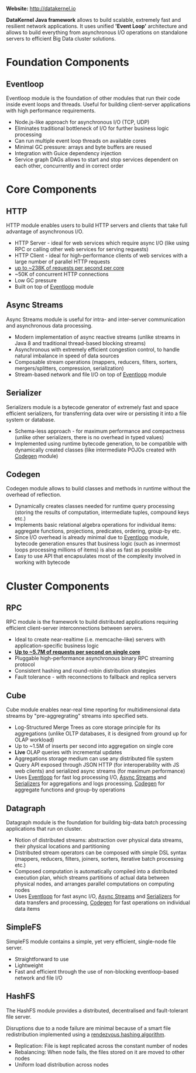 **Website:** http://datakernel.io

**DataKernel Java framework** allows to build scalable, extremely fast and resilient network applications. It uses unified **'Event Loop'** architecture
and allows to build everything from asynchronous I/O operations on standalone servers to efficient Big Data cluster solutions.

# Foundation Components

## Eventloop
Eventloop module is the foundation of other modules that run their code inside event loops and threads. Useful for building client-server applications with high performance requirements.

* Node.js-like approach for asynchronous I/O (TCP, UDP)
* Eliminates traditional bottleneck of I/O for further business logic processing
* Can run multiple event loop threads on available cores
* Minimal GC pressure: arrays and byte buffers are reused
* Integration with Guice dependency injection
* Service graph DAGs allows to start and stop services dependent on each other, concurrently and in correct order

# Core Components

## HTTP

HTTP module enables users to build HTTP servers and clients that take full advantage of asynchronous I/O.

* HTTP Server - ideal for web services which require async I/O (like using RPC or calling other web services for serving requests)
* HTTP Client - ideal for high-performance clients of web services with a large number of parallel HTTP requests
* [up to ~238K of requests per second per core](http://datakernel.io/docs/http/#benchmark)
* ~50K of concurrent HTTP connections
* Low GC pressure
* Built on top of [Eventloop](#eventloop) module

## Async Streams

Async Streams module is useful for intra- and inter-server communication and asynchronous data processing.

* Modern implementation of async reactive streams (unlike streams in Java 8 and traditional thread-based blocking streams)
* Asynchronous with extremely efficient congestion control, to handle natural imbalance in speed of data sources
* Composable stream operations (mappers, reducers, filters, sorters, mergers/splitters, compression, serialization)
* Stream-based network and file I/O on top of [Eventloop](#eventloop) module

## Serializer

Serializers module is a bytecode generator of extremely fast and space efficient serializers, for transferring data over wire or persisting it into a file system or database.

* Schema-less approach - for maximum performance and compactness (unlike other serializers, there is no overhead in typed values)
* Implemented using runtime bytecode generation, to be compatible with dynamically created classes (like intermediate POJOs created with [Codegen](#codegen) module)

## Codegen

Codegen module allows to build classes and methods in runtime without the overhead of reflection.

* Dynamically creates classes needed for runtime query processing (storing the results of computation, intermediate tuples, compound keys etc.)
* Implements basic relational algebra operations for individual items: aggregate functions, projections, predicates, ordering, group-by etc.
* Since I/O overhead is already minimal due to [Eventloop](#eventloop) module, bytecode generation ensures that business logic (such as innermost loops processing millions of items) is also as fast as possible
* Easy to use API that encapsulates most of the complexity involved in working with bytecode

# Cluster Components

## RPC

RPC module is the framework to build distributed applications requiring efficient client-server interconnections between servers.

* Ideal to create near-realtime (i.e. memcache-like) servers with application-specific business logic
* **[Up to ~5.7M of requests per second on single core](http://datakernel.io/docs/rpc/#benchmark)**
* Pluggable high-performance asynchronous binary RPC streaming protocol
* Consistent hashing and round-robin distribution strategies
* Fault tolerance - with reconnections to fallback and replica servers

## Cube

Cube module enables near-real time reporting for multidimensional data streams by \"pre-aggregrating\" streams into specified sets.

* Log-Structured Merge Trees as core storage principle for its aggregations (unlike OLTP databases, it is designed from ground up for OLAP workload)
* Up to ~1.5M of inserts per second into aggregation on single core
* **Live** OLAP queries with incremental updates
* Aggregations storage medium can use any distributed file system
* Query API exposed through JSON HTTP (for interoperability with JS web clients) and serialized async streams (for maximum performance)
* Uses [Eventloop](#eventloop) for fast log processing I/O, [Async Streams](#async-streams) and [Serializers](#serializer) for aggregations and logs processing, [Codegen](#codegen) for aggregate functions and group-by operations

## Datagraph

Datagraph module is the foundation for building big-data batch processing applications that run on cluster.

* Notion of distributed streams: abstraction over physical data streams, their physical locations and partitioning
* Distributed stream operators can be composed with simple DSL syntax (mappers, reducers, filters, joiners, sorters, iterative batch processing etc.)
* Composed computation is automatically compiled into a distributed execution plan, which streams partitions of actual data between physical nodes, and arranges parallel computations on computing nodes
* Uses [Eventloop](#eventloop) for fast async I/O, [Async Streams](#async-streams) and [Serializers](#serializer) for data transfers and processing, [Codegen](#codegen) for fast operations on individual data items

## SimpleFS

SimpleFS module contains a simple, yet very efficient, single-node file server.

* Straightforward to use
* Lightweight
* Fast and efficient through the use of non-blocking eventloop-based network and file I/O

## HashFS

The HashFS module provides a distributed, decentralised and fault-tolerant file server.

Disruptions due to a node failure are minimal because of a smart file redistribution
implemented using a <a href="https://en.wikipedia.org/wiki/Rendezvous_hashing">rendezvous hashing algorithm</a>.

* Replication: File is kept replicated across the constant number of nodes
* Rebalancing: When node fails, the files stored on it are moved to other nodes
* Uniform load distribution across nodes
